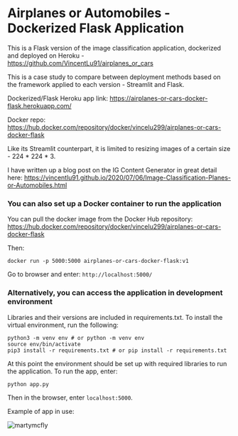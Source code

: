# Airplanes or Automobiles - Dockerized Flask Application

This is a Flask version of the image classification application, dockerized and deployed on Heroku - https://github.com/VincentLu91/airplanes_or_cars

This is a case study to compare between deployment methods based on the framework applied to each version - Streamlit and Flask.

Dockerized/Flask Heroku app link: https://airplanes-or-cars-docker-flask.herokuapp.com/

Docker repo: https://hub.docker.com/repository/docker/vincelu299/airplanes-or-cars-docker-flask

Like its Streamlit counterpart, it is limited to resizing images of a certain size - 224 * 224 * 3.

I have written up a blog post on the IG Content Generator in great detail here: https://vincentlu91.github.io/2020/07/06/Image-Classification-Planes-or-Automobiles.html

### You can also set up a Docker container to run the application

You can pull the docker image from the Docker Hub repository:
https://hub.docker.com/repository/docker/vincelu299/airplanes-or-cars-docker-flask

Then:
```
docker run -p 5000:5000 airplanes-or-cars-docker-flask:v1
```

Go to browser and enter: ```http://localhost:5000/```

### Alternatively, you can access the application in development environment

Libraries and their versions are included in requirements.txt. To install the virtual environment, run the following:
```
python3 -m venv env # or python -m venv env
source env/bin/activate
pip3 install -r requirements.txt # or pip install -r requirements.txt
```

At this point the environment should be set up with required libraries to run the application. To run the app, enter:
```
python app.py
```

Then in the browser, enter ```localhost:5000```.

Example of app in use:

![martymcfly](https://user-images.githubusercontent.com/3411100/89757005-0f109400-dab2-11ea-8338-69da014cabd1.png)
